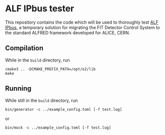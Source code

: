 # ALF IPbus tester
This repository contains the code which will be used to thoroughly test [ALF IPbus](https://github.com/VictorPierozak/ALFIPbus), a temporary solution for migrating the FIT Detector Control System to the standard ALFRED framework developed for ALICE, CERN.

## Compilation
While in the `build` directory, run
```
cmake3 .. -DCMAKE_PREFIX_PATH=/opt/o2/lib
make
```

## Running
While still in the `build` directory, run
```
bin/generator -c ../example_config.toml [-f test.log]
```
or
```
bin/mock -c ../example_config.toml [-f test.log]
```
